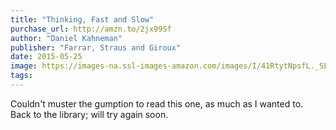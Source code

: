 ```yaml
---
title: "Thinking, Fast and Slow"
purchase_url: http://amzn.to/2jx99Sf
author: "Daniel Kahneman"
publisher: "Farrar, Straus and Giroux"
date: 2015-05-25
image: https://images-na.ssl-images-amazon.com/images/I/41RtytNpsfL._SL75_.jpg
tags:
---
```


Couldn't muster the gumption to read this one, as much as I wanted to. Back to the library; will try again soon.
